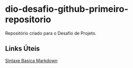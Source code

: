 # dio-desafio-github-primeiro-repositorio
Repositório criado para o Desafio de Projeto.

## Links Úteis
[Sintaxe Basica Markdown](https://www.markdownguide.org/)
